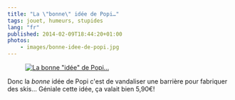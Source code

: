 ```yaml
---
title: "La \"bonne\" idée de Popi…"
tags: jouet, humeurs, stupides
lang: "fr"
published: 2014-02-09T18:44:20+01:00
photos:
    - images/bonne-idee-de-popi.jpg
---
```


<figure class="object-center">
    <a href="/images/bonne-idee-de-popi.jpg"><img loading="lazy" src="/images/660x/bonne-idee-de-popi.jpg" alt='La bonne "idée" de Popi…'></a>
</figure>

Donc la *bonne* idée de Popi c'est de vandaliser une barrière pour fabriquer des
skis… Géniale cette idée, ça valait bien 5,90€!
